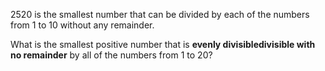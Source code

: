 $2520$ is the smallest number that can be divided by each of the numbers from $1$ to $10$ without any remainder.

What is the smallest positive number that is <strong class="tooltip">evenly divisible<span class="tooltiptext">divisible with no remainder</span></strong> by all of the numbers from $1$ to $20$?